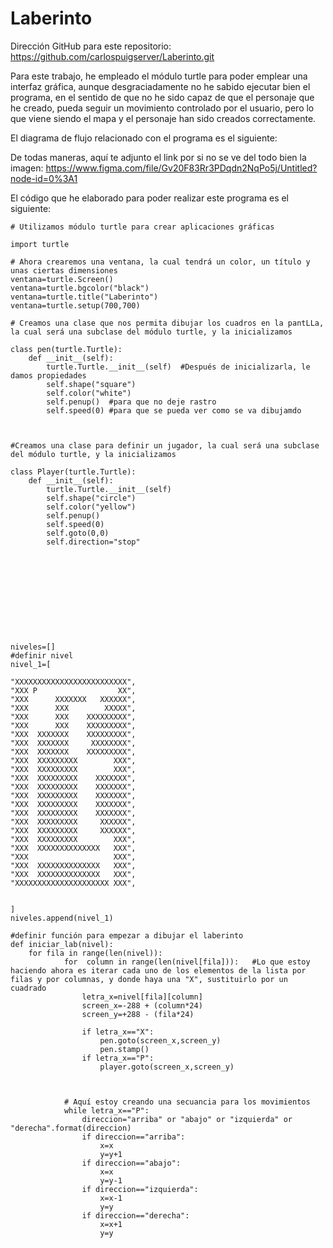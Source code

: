 # Laberinto
Dirección GitHub para este repositorio: https://github.com/carlospuigserver/Laberinto.git

Para este trabajo, he empleado el módulo turtle para poder emplear una interfaz gráfica, aunque desgraciadamente no he sabido ejecutar bien el programa, en el sentido de que no he sido capaz de que el personaje que he creado, pueda seguir un movimiento controlado por el usuario, pero lo que viene siendo el mapa y el personaje han sido creados correctamente.

El diagrama de flujo relacionado con el programa es el siguiente:








De todas maneras, aquí te adjunto el link por si no se ve del todo bien la imagen: https://www.figma.com/file/Gv20F83Rr3PDqdn2NqPo5j/Untitled?node-id=0%3A1




El código que he elaborado para poder realizar este programa es el siguiente:

```
# Utilizamos módulo turtle para crear aplicaciones gráficas

import turtle

# Ahora crearemos una ventana, la cual tendrá un color, un título y unas ciertas dimensiones
ventana=turtle.Screen()
ventana=turtle.bgcolor("black")
ventana=turtle.title("Laberinto")
ventana=turtle.setup(700,700)

# Creamos una clase que nos permita dibujar los cuadros en la pantLLa, la cual será una subclase del módulo turtle, y la inicializamos

class pen(turtle.Turtle):
    def __init__(self):
        turtle.Turtle.__init__(self)  #Después de inicializarla, le damos propiedades
        self.shape("square")
        self.color("white")
        self.penup()  #para que no deje rastro
        self.speed(0) #para que se pueda ver como se va dibujamdo
    


#Creamos una clase para definir un jugador, la cual será una subclase del módulo turtle, y la inicializamos

class Player(turtle.Turtle):
    def __init__(self):
        turtle.Turtle.__init__(self)  
        self.shape("circle")
        self.color("yellow")
        self.penup()  
        self.speed(0)
        self.goto(0,0) 
        self.direction="stop"







    
        

            
niveles=[]
#definir nivel
nivel_1=[
 
"XXXXXXXXXXXXXXXXXXXXXXXXX",
"XXX P                  XX",
"XXX      XXXXXXX   XXXXXX",
"XXX      XXX        XXXXX",
"XXX      XXX    XXXXXXXXX",
"XXX      XXX    XXXXXXXXX",
"XXX  XXXXXXX    XXXXXXXXX",
"XXX  XXXXXXX     XXXXXXXX",
"XXX  XXXXXXX    XXXXXXXXX",
"XXX  XXXXXXXXX        XXX",
"XXX  XXXXXXXXX        XXX",
"XXX  XXXXXXXXX    XXXXXXX",
"XXX  XXXXXXXXX    XXXXXXX",
"XXX  XXXXXXXXX    XXXXXXX",
"XXX  XXXXXXXXX    XXXXXXX",
"XXX  XXXXXXXXX    XXXXXXX",
"XXX  XXXXXXXXX     XXXXXX",
"XXX  XXXXXXXXX     XXXXXX",
"XXX  XXXXXXXXX        XXX",
"XXX  XXXXXXXXXXXXXX   XXX",
"XXX                   XXX",
"XXX  XXXXXXXXXXXXXX   XXX",
"XXX  XXXXXXXXXXXXXX   XXX",
"XXXXXXXXXXXXXXXXXXXXX XXX",

    
]
niveles.append(nivel_1)

#definir función para empezar a dibujar el laberinto
def iniciar_lab(nivel):
    for fila in range(len(nivel)):    
            for  column in range(len(nivel[fila])):   #Lo que estoy haciendo ahora es iterar cada uno de los elementos de la lista por filas y por columnas, y donde haya una "X", sustituirlo por un cuadrado
                letra_x=nivel[fila][column]
                screen_x=-288 + (column*24)
                screen_y=+288 - (fila*24)

                if letra_x=="X":
                    pen.goto(screen_x,screen_y)
                    pen.stamp()
                if letra_x=="P":
                    player.goto(screen_x,screen_y)
            
            
            
            # Aquí estoy creando una secuancia para los movimientos
            while letra_x=="P":
                direccion="arriba" or "abajo" or "izquierda" or "derecha".format(direccion)
                if direccion=="arriba":
                    x=x
                    y=y+1
                if direccion=="abajo":
                    x=x
                    y=y-1
                if direccion=="izquierda":
                    x=x-1
                    y=y
                if direccion=="derecha":
                    x=x+1
                    y=y    
